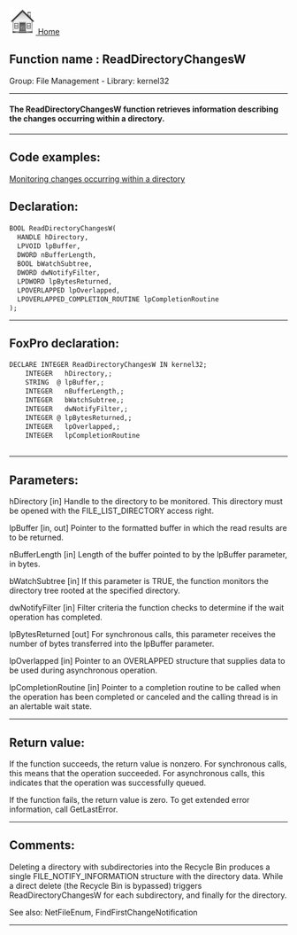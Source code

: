 [<img src="../../images/home.png"> Home ](https://github.com/VFPX/Win32API)  

## Function name : ReadDirectoryChangesW
Group: File Management - Library: kernel32    
***  


#### The ReadDirectoryChangesW function retrieves information describing the changes occurring within a directory.
***  


## Code examples:
[Monitoring changes occurring within a directory](../../samples/sample_400.md)  

## Declaration:
```foxpro  
BOOL ReadDirectoryChangesW(
  HANDLE hDirectory,
  LPVOID lpBuffer,
  DWORD nBufferLength,
  BOOL bWatchSubtree,
  DWORD dwNotifyFilter,
  LPDWORD lpBytesReturned,
  LPOVERLAPPED lpOverlapped,
  LPOVERLAPPED_COMPLETION_ROUTINE lpCompletionRoutine
);  
```  
***  


## FoxPro declaration:
```foxpro  
DECLARE INTEGER ReadDirectoryChangesW IN kernel32;
	INTEGER   hDirectory,;
	STRING  @ lpBuffer,;
	INTEGER   nBufferLength,;
	INTEGER   bWatchSubtree,;
	INTEGER   dwNotifyFilter,;
	INTEGER @ lpBytesReturned,;
	INTEGER   lpOverlapped,;
	INTEGER   lpCompletionRoutine
  
```  
***  


## Parameters:
hDirectory 
[in] Handle to the directory to be monitored. This directory must be opened with the FILE_LIST_DIRECTORY access right.

lpBuffer 
[in, out] Pointer to the formatted buffer in which the read results are to be returned.

nBufferLength 
[in] Length of the buffer pointed to by the lpBuffer parameter, in bytes. 

bWatchSubtree 
[in] If this parameter is TRUE, the function monitors the directory tree rooted at the specified directory.

dwNotifyFilter 
[in] Filter criteria the function checks to determine if the wait operation has completed.

lpBytesReturned 
[out] For synchronous calls, this parameter receives the number of bytes transferred into the lpBuffer parameter.

lpOverlapped 
[in] Pointer to an OVERLAPPED structure that supplies data to be used during asynchronous operation. 

lpCompletionRoutine 
[in] Pointer to a completion routine to be called when the operation has been completed or canceled and the calling thread is in an alertable wait state.  
***  


## Return value:
If the function succeeds, the return value is nonzero. For synchronous calls, this means that the operation succeeded. For asynchronous calls, this indicates that the operation was successfully queued.

If the function fails, the return value is zero. To get extended error information, call GetLastError.
  
***  


## Comments:
Deleting a directory with subdirectories into the Recycle Bin produces a single FILE_NOTIFY_INFORMATION structure with the directory data. While a direct delete (the Recycle Bin is bypassed) triggers ReadDirectoryChangesW for each subdirectory, and finally for the directory.  
  
See also: NetFileEnum, FindFirstChangeNotification   
  
***  

